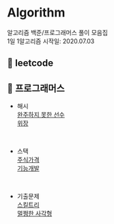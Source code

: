 # Algorithm
알고리즘 백준/프로그래머스 풀이 모음집<br>
1일 1알고리즘 시작일: 2020.07.03


## 📘 leetcode


## 📙 프로그래머스
- 해시 <br>
[완주하지 못한 선수](https://github.com/tape22/Algorithm/blob/master/프로그래머스/%5BHash%5D%20완주하지못한%20선수.md)<br>
[위장](https://github.com/tape22/Algorithm/blob/master/프로그래머스/%5BHash%5D%20위장.md)<br>

<br>

- 스택 <br>
[주식가격](https://github.com/tape22/Algorithm/blob/master/프로그래머스/%5BStack%5D%20주식가격.md)<br>
[기능개발](https://github.com/tape22/Algorithm/blob/master/프로그래머스/%5BStack%5D%20기능개발.md)<br>

<br>

- 기출문제 <br>
[스킬트리](https://github.com/tape22/Algorithm/blob/master/프로그래머스/%5B서머코딩%5D%20스킬트리.md)<br>
[멀쩡한 사각형](https://github.com/tape22/Algorithm/blob/master/프로그래머스/%5B서머코딩%5D%20멀쩡한%20사각형.md)<br>


